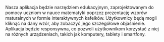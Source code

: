 Nasza aplikacja będzie narzędziem edukacyjnym, zaprojektowanym do pomocy uczniom w nauce matematyki poprzez prezentację wzorów maturalnych w formie interaktywnych kafelków. Użytkownicy będą mogli kliknąć na dany wzór, aby zobaczyć jego szczegółowe objaśnienie. Aplikacja będzie responsywna, co pozwoli użytkownikom korzystać z niej na różnych urządzeniach, takich jak komputery, tablety i smartfony.
